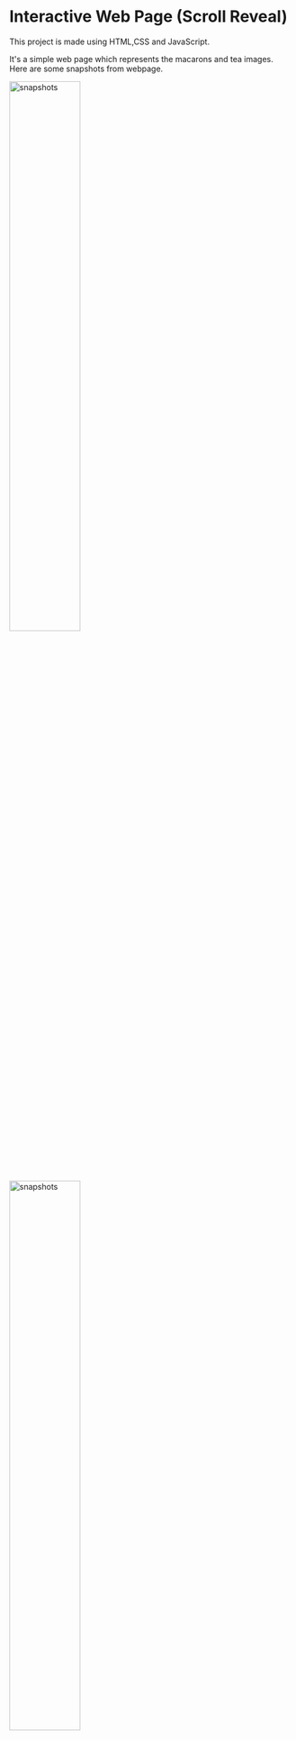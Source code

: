 # Interactive Web Page (Scroll Reveal)

This project is made using HTML,CSS and JavaScript.

It's a simple web page which represents the macarons and tea images.
<br>
Here are some snapshots from webpage.

<img src="webpage/sc1.png" width=50% alt="snapshots">
<img src="webpage/sc2.png" width=50% alt="snapshots">
<img src="webpage/sc3.png" width=50% alt="snapshots">


<br><br>